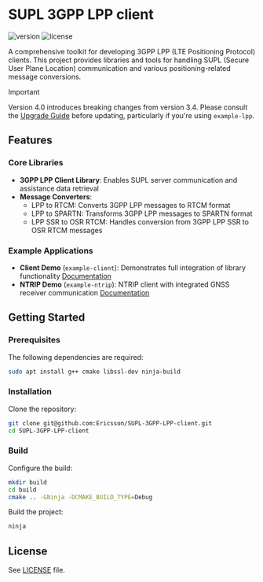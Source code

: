 # SUPL 3GPP LPP client

![version](https://img.shields.io/badge/version-4.0.18-green)
![license](https://img.shields.io/badge/license-MXM-blue)

A comprehensive toolkit for developing 3GPP LPP (LTE Positioning Protocol) clients. This project provides libraries and tools for handling SUPL (Secure User Plane Location) communication and various positioning-related message conversions.

> [!IMPORTANT]  
> Version 4.0 introduces breaking changes from version 3.4. Please consult the [Upgrade Guide](/UPGRADE_FROM_V3.md) before updating, particularly if you're using `example-lpp`.

## Features
### Core Libraries
- **3GPP LPP Client Library**: Enables SUPL server communication and assistance data retrieval
- **Message Converters**:
  - LPP to RTCM: Converts 3GPP LPP messages to RTCM format
  - LPP to SPARTN: Transforms 3GPP LPP messages to SPARTN format
  - LPP SSR to OSR RTCM: Handles conversion from 3GPP LPP SSR to OSR RTCM messages

### Example Applications
- **Client Demo** (`example-client`): Demonstrates full integration of library functionality [Documentation](/examples/client/README.md)
- **NTRIP Demo** (`example-ntrip`): NTRIP client with integrated GNSS receiver communication [Documentation](/examples/ntrip/README.md)

## Getting Started

### Prerequisites
The following dependencies are required:
```bash
sudo apt install g++ cmake libssl-dev ninja-build
```

### Installation
Clone the repository:
```bash
git clone git@github.com:Ericsson/SUPL-3GPP-LPP-client.git
cd SUPL-3GPP-LPP-client
```

### Build
Configure the build:
```bash
mkdir build
cd build
cmake .. -GNinja -DCMAKE_BUILD_TYPE=Debug
```

Build the project:
```bash
ninja
```

## License
See [LICENSE](/LICENSE.txt) file.
